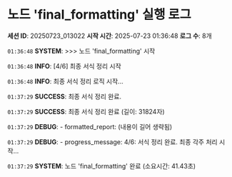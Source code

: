 # 노드 'final_formatting' 실행 로그

**세션 ID**: 20250723_013022
**시작 시간**: 2025-07-23 01:36:48
**로그 수**: 8개

`01:36:48` **SYSTEM**: >>> 노드 'final_formatting' 시작

`01:36:48` **INFO**: [4/6] 최종 서식 정리 시작

`01:36:48` **INFO**: 최종 서식 정리 로직 시작...

`01:37:29` **SUCCESS**: 최종 서식 정리 완료.

`01:37:29` **SUCCESS**: 최종 서식 정리 완료 (길이: 31824자)

`01:37:29` **DEBUG**:   - formatted_report: (내용이 길어 생략됨)

`01:37:29` **DEBUG**:   - progress_message: 4/6: 서식 정리 완료. 최종 각주 처리 시작...

`01:37:29` **SYSTEM**: 노드 'final_formatting' 완료 (소요시간: 41.43초)

